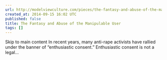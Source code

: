 ```yaml
---
url: http://modelviewculture.com/pieces/the-fantasy-and-abuse-of-the-manipulable-user
created_at: 2014-09-15 16:02 UTC
published: false
title: The Fantasy and Abuse of the Manipulable User
tags: []
---
```


Skip to main content
In recent years, many anti-rape activists have rallied under the banner of “enthusiastic consent.”
Enthusiastic consent is not a legal…
